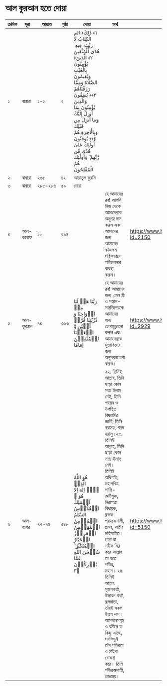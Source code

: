 # আল কুরআন হতে দোয়া
|ক্রমিক|সুরা|আয়াত|পৃষ্ঠা|দোয়া|অর্থ|রেফারেন্স/লিংক|
|---|---|---|---|---|---|---|
|১|বাক্বারা|১-৫|২|الم ‎﴿١﴾‏ ذَٰلِكَ الْكِتَابُ لَا رَيْبَ ۛ فِيهِ ۛ هُدًى لِّلْمُتَّقِينَ ‎﴿٢﴾‏ الَّذِينَ يُؤْمِنُونَ بِالْغَيْبِ وَيُقِيمُونَ الصَّلَاةَ وَمِمَّا رَزَقْنَاهُمْ يُنفِقُونَ ‎﴿٣﴾‏ وَالَّذِينَ يُؤْمِنُونَ بِمَا أُنزِلَ إِلَيْكَ وَمَا أُنزِلَ مِن قَبْلِكَ وَبِالْآخِرَةِ هُمْ يُوقِنُونَ ‎﴿٤﴾‏ أُولَٰئِكَ عَلَىٰ هُدًى مِّن رَّبِّهِمْ ۖ وَأُولَٰئِكَ هُمُ الْمُفْلِحُونَ||
|২|বাক্বারা|২৫৫|৪২|আয়াতুল কুরসি|
|৩|বাক্বারা|২৮৫-২৮৬|৫৯|দোয়া||
|৪|আল-কাহাফ|১০|২৯৪||হে আমাদের রব! আপনি নিজ থেকে আমাদেরকে অনুগ্রহ দান করুন এবং আমাদের জন্য আমাদের কাজকর্ম সঠিকভাবে পরিচালনার ব্যবস্থা করুন।|https://www.hadithbd.com/quran/link/?id=2150|
|৫|আল-ফুরক্বান|৭৪|৩৬৬|رَبَّنَا هَبۡ لَنَا مِنۡ اَزۡوَاجِنَا وَ ذُرِّیّٰتِنَا قُرَّۃَ اَعۡیُنٍ وَّ اجۡعَلۡنَا لِلۡمُتَّقِیۡنَ اِمَامًا|হে আমাদের রব! আমাদের জন্য এমন স্ত্রী ও সন্তান-সন্ততিদেরকে আমাদের জন্য চোখজুড়ানো করুন এবং আমাদেরকে মুত্তাকিদের জন্য অনুসরনযোগ্য করুন।|https://www.hadithbd.com/quran/link/?id=2929|
|৬|আল-হাশর|২২-২৪|৫৪৮|  هُوَ اللّٰهُ الَّذِیۡ لَاۤ اِلٰهَ اِلَّا هُوَ ۚ اَلۡمَلِكُ الۡقُدُّوۡسُ السَّلٰمُ الۡمُؤۡمِنُ الۡمُهَیۡمِنُ الۡعَزِیۡزُ الۡجَبَّارُ الۡمُتَكَبِّرُ ؕ سُبۡحٰنَ اللّٰهِ عَمَّا یُشۡرِكُوۡنَ ﴿۳|২২. তিনিই আল্লাহ্, তিনি ছাড়া কোন সত্য ইলাহ নেই, তিনি গায়েব ও উপস্থিত বিষয়াদির জ্ঞানী; তিনি দয়াময়, পরম দয়ালু।২৩. তিনিই আল্লাহ্, তিনি ছাড়া কোন সত্য ইলাহ নেই। তিনিই অধিপতি, মহাপবিত্র, শান্তি-ত্রুটিমুক্ত, নিরাপত্তা বিধায়ক, রক্ষক পরাক্রমশালী, প্রবল, অতীব মহিমান্বিত। তারা যা শরীক স্থির করে আল্লাহ তা হতে পবিত্র, মহান। ২৪. তিনিই আল্লাহ সৃজনকর্তা, উদ্ভাবন কর্তা, রূপদাতা, তাঁরই সকল উত্তম নাম।আসমানসমূহ ও যমীনে যা কিছু আছে, সবকিছুই তাঁর পবিত্রতা ও মহিমা ঘোষণা করে। তিনি পরীক্রমশালী, প্রজ্ঞাময়।|https://www.hadithbd.com/quran/link/?id=5150
